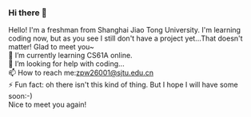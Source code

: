 ### Hi there 👋

<!--
**KAG-Ming/KAG-Ming** is a ✨ _special_ ✨ repository because its `README.md` (this file) appears on your GitHub profile.

Here are some ideas to get you started:

- 🔭 I’m currently working on ...
- 🌱 I’m currently learning ...
- 👯 I’m looking to collaborate on ...
- 🤔 I’m looking for help with ...
- 💬 Ask me about ...
- 📫 How to reach me: ...
- 😄 Pronouns: ...
- ⚡ Fun fact: ...
-->
Hello! I'm a freshman from Shanghai Jiao Tong University. I'm learning coding now, but as you see I still don't have a project yet...That doesn't matter! Glad to meet you~  
🌱 I’m currently learning CS61A online.  
🤔 I’m looking for help with coding...  
📫 How to reach me:zpw26001@sjtu.edu.cn  
⚡ Fun fact: oh there isn't this kind of thing. But I hope I will have some soon:-)  
Nice to meet you again!
